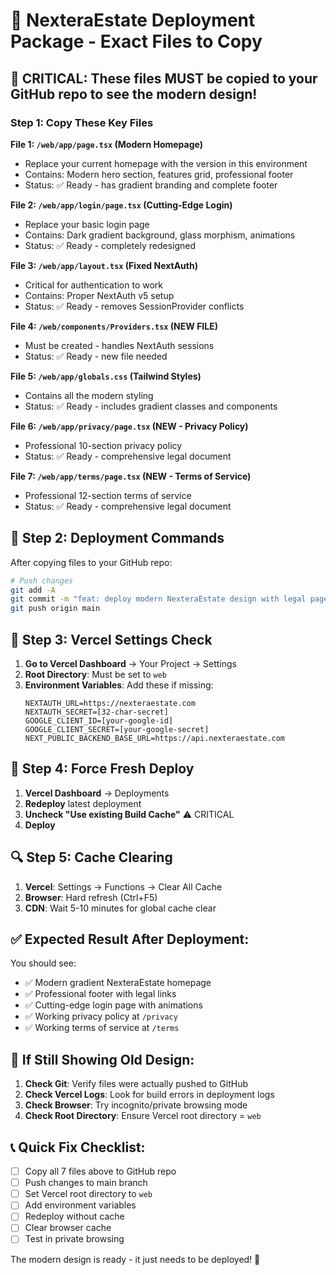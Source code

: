 # 🚀 NexteraEstate Deployment Package - Exact Files to Copy

## 🚨 CRITICAL: These files MUST be copied to your GitHub repo to see the modern design!

### **Step 1: Copy These Key Files**

**File 1: `/web/app/page.tsx` (Modern Homepage)**
- Replace your current homepage with the version in this environment
- Contains: Modern hero section, features grid, professional footer
- Status: ✅ Ready - has gradient branding and complete footer

**File 2: `/web/app/login/page.tsx` (Cutting-Edge Login)**  
- Replace your basic login page
- Contains: Dark gradient background, glass morphism, animations
- Status: ✅ Ready - completely redesigned

**File 3: `/web/app/layout.tsx` (Fixed NextAuth)**
- Critical for authentication to work
- Contains: Proper NextAuth v5 setup
- Status: ✅ Ready - removes SessionProvider conflicts

**File 4: `/web/components/Providers.tsx` (NEW FILE)**
- Must be created - handles NextAuth sessions
- Status: ✅ Ready - new file needed

**File 5: `/web/app/globals.css` (Tailwind Styles)**
- Contains all the modern styling
- Status: ✅ Ready - includes gradient classes and components

**File 6: `/web/app/privacy/page.tsx` (NEW - Privacy Policy)**
- Professional 10-section privacy policy
- Status: ✅ Ready - comprehensive legal document

**File 7: `/web/app/terms/page.tsx` (NEW - Terms of Service)**
- Professional 12-section terms of service  
- Status: ✅ Ready - comprehensive legal document

## 🔧 **Step 2: Deployment Commands**

After copying files to your GitHub repo:

```bash
# Push changes
git add -A
git commit -m "feat: deploy modern NexteraEstate design with legal pages"
git push origin main
```

## 🎯 **Step 3: Vercel Settings Check**

1. **Go to Vercel Dashboard** → Your Project → Settings
2. **Root Directory**: Must be set to `web`
3. **Environment Variables**: Add these if missing:
   ```
   NEXTAUTH_URL=https://nexteraestate.com
   NEXTAUTH_SECRET=[32-char-secret]
   GOOGLE_CLIENT_ID=[your-google-id]
   GOOGLE_CLIENT_SECRET=[your-google-secret]
   NEXT_PUBLIC_BACKEND_BASE_URL=https://api.nexteraestate.com
   ```

## 🚨 **Step 4: Force Fresh Deploy**

1. **Vercel Dashboard** → Deployments
2. **Redeploy** latest deployment
3. **Uncheck "Use existing Build Cache"** ⚠️ CRITICAL
4. **Deploy**

## 🔍 **Step 5: Cache Clearing**

1. **Vercel**: Settings → Functions → Clear All Cache
2. **Browser**: Hard refresh (Ctrl+F5)
3. **CDN**: Wait 5-10 minutes for global cache clear

## ✅ **Expected Result After Deployment:**

You should see:
- ✅ Modern gradient NexteraEstate homepage  
- ✅ Professional footer with legal links
- ✅ Cutting-edge login page with animations
- ✅ Working privacy policy at `/privacy`
- ✅ Working terms of service at `/terms`

## 🚨 **If Still Showing Old Design:**

1. **Check Git**: Verify files were actually pushed to GitHub
2. **Check Vercel Logs**: Look for build errors in deployment logs
3. **Check Browser**: Try incognito/private browsing mode
4. **Check Root Directory**: Ensure Vercel root directory = `web`

## 📞 **Quick Fix Checklist:**

- [ ] Copy all 7 files above to GitHub repo
- [ ] Push changes to main branch  
- [ ] Set Vercel root directory to `web`
- [ ] Add environment variables
- [ ] Redeploy without cache
- [ ] Clear browser cache
- [ ] Test in private browsing

The modern design is ready - it just needs to be deployed! 🚀